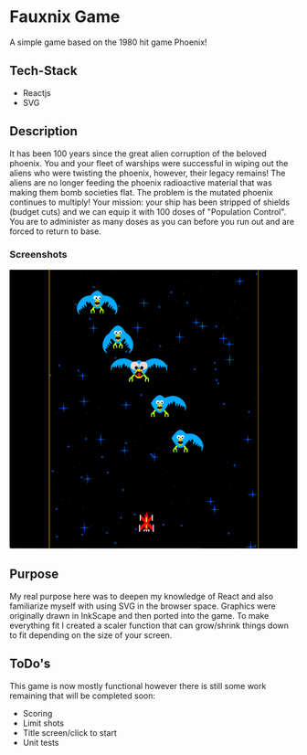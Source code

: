 # Fauxnix Game
A simple game based on the 1980 hit game Phoenix!</br>

## Tech-Stack
* Reactjs
* SVG

## Description
It has been 100 years since the great alien corruption of the beloved phoenix.  You and your fleet of warships were successful in wiping out the aliens who were twisting the phoenix, however, their legacy remains!  The aliens are no longer feeding the phoenix radioactive material that was making them bomb societies flat.  The problem is the mutated phoenix continues to multiply!  Your mission: your ship has been stripped of shields (budget cuts) and we can equip it with 100 doses of "Population Control".  You are to administer as many doses as you can before you run out and are forced to return to base. 

### Screenshots
![screehshot2](./src/screenshot.png)

## Purpose
My real purpose here was to deepen my knowledge of React and also familiarize myself with using SVG in the browser space.  Graphics were originally drawn in InkScape and then ported into the game.  To make everything fit I created a scaler function that can grow/shrink things down to fit depending on the size of your screen.

## ToDo's 
This game is now mostly functional however there is still some work remaining that will be completed soon:
* Scoring
* Limit shots
* Title screen/click to start 
* Unit tests

